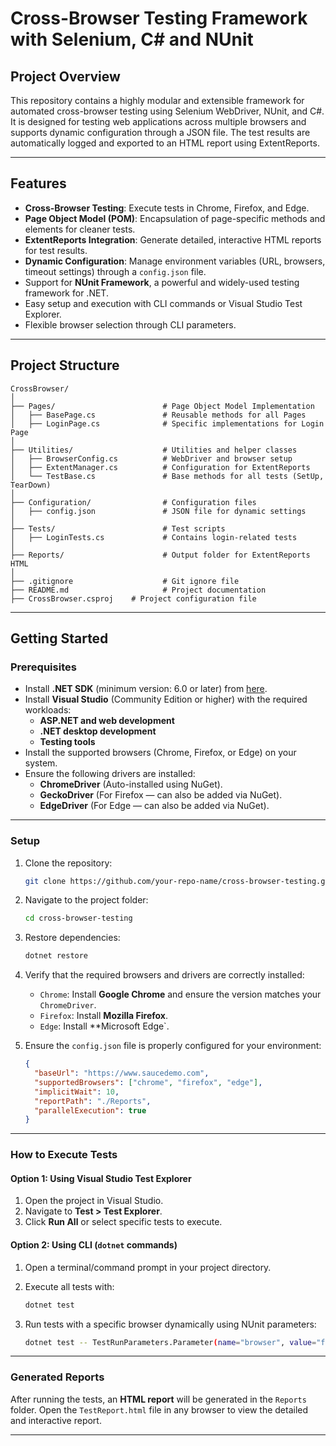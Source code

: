 # **Cross-Browser Testing Framework with Selenium, C# and NUnit**

## **Project Overview**
This repository contains a highly modular and extensible framework for automated cross-browser testing using Selenium WebDriver, NUnit, and C#. It is designed for testing web applications across multiple browsers and supports dynamic configuration through a JSON file. The test results are automatically logged and exported to an HTML report using ExtentReports.

---

## **Features**
- **Cross-Browser Testing**: Execute tests in Chrome, Firefox, and Edge.
- **Page Object Model (POM)**: Encapsulation of page-specific methods and elements for cleaner tests.
- **ExtentReports Integration**: Generate detailed, interactive HTML reports for test results.
- **Dynamic Configuration**: Manage environment variables (URL, browsers, timeout settings) through a `config.json` file.
- Support for **NUnit Framework**, a powerful and widely-used testing framework for .NET.
- Easy setup and execution with CLI commands or Visual Studio Test Explorer.
- Flexible browser selection through CLI parameters.

---

## **Project Structure**

```plaintext
CrossBrowser/
│
├── Pages/                        # Page Object Model Implementation
│   ├── BasePage.cs               # Reusable methods for all Pages
│   ├── LoginPage.cs              # Specific implementations for Login Page
│
├── Utilities/                    # Utilities and helper classes
│   ├── BrowserConfig.cs          # WebDriver and browser setup
│   ├── ExtentManager.cs          # Configuration for ExtentReports
│   └── TestBase.cs               # Base methods for all tests (SetUp, TearDown)
│
├── Configuration/                # Configuration files
│   ├── config.json               # JSON file for dynamic settings
│
├── Tests/                        # Test scripts
│   ├── LoginTests.cs             # Contains login-related tests
│
├── Reports/                      # Output folder for ExtentReports HTML
│
├── .gitignore                    # Git ignore file
├── README.md                     # Project documentation
├── CrossBrowser.csproj    # Project configuration file

```

---

## **Getting Started**

### **Prerequisites**
- Install **.NET SDK** (minimum version: 6.0 or later) from [here](https://dotnet.microsoft.com/download).
- Install **Visual Studio** (Community Edition or higher) with the required workloads:
  - **ASP.NET and web development**
  - **.NET desktop development**
  - **Testing tools**
- Install the supported browsers (Chrome, Firefox, or Edge) on your system.
- Ensure the following drivers are installed:
  - **ChromeDriver** (Auto-installed using NuGet).
  - **GeckoDriver** (For Firefox — can also be added via NuGet).
  - **EdgeDriver** (For Edge — can also be added via NuGet).

---

### **Setup**

1. Clone the repository:
   ```bash
   git clone https://github.com/your-repo-name/cross-browser-testing.git
   ```

2. Navigate to the project folder:
   ```bash
   cd cross-browser-testing
   ```

3. Restore dependencies:
   ```bash
   dotnet restore
   ```

4. Verify that the required browsers and drivers are correctly installed:
   - `Chrome`: Install **Google Chrome** and ensure the version matches your `ChromeDriver`.
   - `Firefox`: Install **Mozilla Firefox**.
   - `Edge`: Install **Microsoft Edge`.

5. Ensure the `config.json` file is properly configured for your environment:
   ```json
   {
     "baseUrl": "https://www.saucedemo.com",
     "supportedBrowsers": ["chrome", "firefox", "edge"],
     "implicitWait": 10,
     "reportPath": "./Reports",
     "parallelExecution": true
   }
   ```

---

### **How to Execute Tests**

#### **Option 1: Using Visual Studio Test Explorer**
1. Open the project in Visual Studio.
2. Navigate to **Test > Test Explorer**.
3. Click **Run All** or select specific tests to execute.

#### **Option 2: Using CLI (`dotnet` commands)**
1. Open a terminal/command prompt in your project directory.
2. Execute all tests with:
   ```bash
   dotnet test
   ```

3. Run tests with a specific browser dynamically using NUnit parameters:
   ```bash
   dotnet test -- TestRunParameters.Parameter(name="browser", value="firefox")
   ```

---

### **Generated Reports**

After running the tests, an **HTML report** will be generated in the `Reports` folder. Open the `TestReport.html` file in any browser to view the detailed and interactive report.

---
